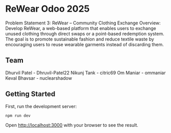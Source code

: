 # ReWear Odoo 2025

Problem Statement 3:
ReWear – Community Clothing Exchange
Overview:
Develop ReWear, a web-based platform that enables users to exchange unused clothing
through direct swaps or a point-based redemption system. The goal is to promote sustainable
fashion and reduce textile waste by encouraging users to reuse wearable garments instead of
discarding them.

## Team
Dhurvil Patel - Dhruvil-Patel22
Nikunj Tank - citric69
Om Maniar - ommaniar
Keval Bhavsar - nuclearshadow

## Getting Started

First, run the development server:

```bash
npm run dev
```

Open [http://localhost:3000](http://localhost:3000) with your browser to see the result.
